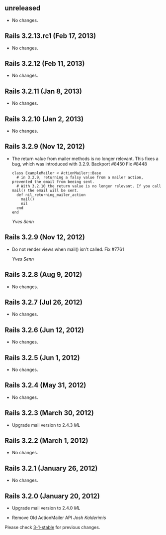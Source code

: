 ## unreleased ##

*   No changes.


## Rails 3.2.13.rc1 (Feb 17, 2013) ##

*   No changes.


## Rails 3.2.12 (Feb 11, 2013) ##

*   No changes.


## Rails 3.2.11 (Jan 8, 2013) ##

*   No changes.


## Rails 3.2.10 (Jan 2, 2013) ##

*   No changes.


## Rails 3.2.9 (Nov 12, 2012) ##

*   The return value from mailer methods is no longer relevant. This fixes a bug,
    which was introduced with 3.2.9.
    Backport #8450
    Fix #8448

        class ExampleMailer < ActionMailer::Base
          # in 3.2.9, returning a falsy value from a mailer action, prevented the email from beeing sent.
          # With 3.2.10 the return value is no longer relevant. If you call mail() the email will be sent.
          def nil_returning_mailer_action
            mail()
            nil
          end
        end

    *Yves Senn*


## Rails 3.2.9 (Nov 12, 2012) ##

*   Do not render views when mail() isn't called.
    Fix #7761

    *Yves Senn*


## Rails 3.2.8 (Aug 9, 2012) ##

*   No changes.


## Rails 3.2.7 (Jul 26, 2012) ##

*   No changes.


## Rails 3.2.6 (Jun 12, 2012) ##

*   No changes.


## Rails 3.2.5 (Jun 1, 2012) ##

*   No changes.


## Rails 3.2.4 (May 31, 2012) ##

*   No changes.


## Rails 3.2.3 (March 30, 2012) ##

*   Upgrade mail version to 2.4.3 *ML*


## Rails 3.2.2 (March 1, 2012) ##

*   No changes.


## Rails 3.2.1 (January 26, 2012) ##

*   No changes.


## Rails 3.2.0 (January 20, 2012) ##

*   Upgrade mail version to 2.4.0 *ML*

*   Remove Old ActionMailer API *Josh Kalderimis*

Please check [3-1-stable](https://github.com/rails/rails/blob/3-1-stable/actionmailer/CHANGELOG.md) for previous changes.
